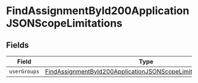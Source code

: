 # FindAssignmentById200ApplicationJSONScopeLimitations


## Fields

| Field                                                                                                                                                         | Type                                                                                                                                                          | Required                                                                                                                                                      | Description                                                                                                                                                   |
| ------------------------------------------------------------------------------------------------------------------------------------------------------------- | ------------------------------------------------------------------------------------------------------------------------------------------------------------- | ------------------------------------------------------------------------------------------------------------------------------------------------------------- | ------------------------------------------------------------------------------------------------------------------------------------------------------------- |
| `userGroups`                                                                                                                                                  | [FindAssignmentById200ApplicationJSONScopeLimitationsUserGroups](../../models/operations/findassignmentbyid200applicationjsonscopelimitationsusergroups.md)[] | :heavy_minus_sign:                                                                                                                                            | N/A                                                                                                                                                           |